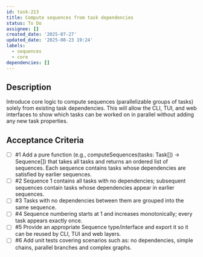 ```yaml
---
id: task-213
title: Compute sequences from task dependencies
status: To Do
assignee: []
created_date: '2025-07-27'
updated_date: '2025-08-23 19:24'
labels:
  - sequences
  - core
dependencies: []
---
```


## Description

Introduce core logic to compute sequences (parallelizable groups of tasks) solely from existing task dependencies. This will allow the CLI, TUI, and web interfaces to show which tasks can be worked on in parallel without adding any new task properties.

## Acceptance Criteria
<!-- AC:BEGIN -->
- [ ] #1 Add a pure function (e.g., computeSequences(tasks: Task[]) → Sequence[]) that takes all tasks and returns an ordered list of sequences. Each sequence contains tasks whose dependencies are satisfied by earlier sequences.
- [ ] #2 Sequence 1 contains all tasks with no dependencies; subsequent sequences contain tasks whose dependencies appear in earlier sequences.
- [ ] #3 Tasks with no dependencies between them are grouped into the same sequence.
- [ ] #4 Sequence numbering starts at 1 and increases monotonically; every task appears exactly once.
- [ ] #5 Provide an appropriate Sequence type/interface and export it so it can be reused by CLI, TUI and web layers.
- [ ] #6 Add unit tests covering scenarios such as: no dependencies, simple chains, parallel branches and complex graphs.
<!-- AC:END -->

